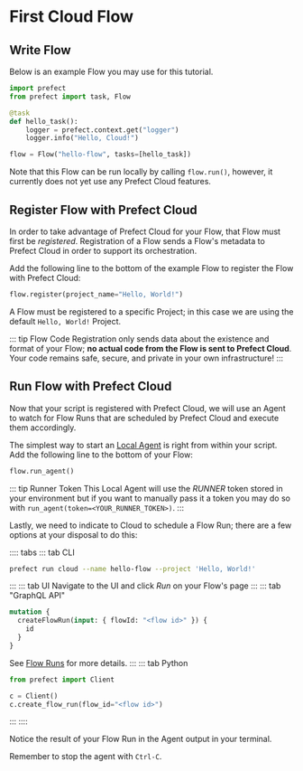 # First Cloud Flow

## Write Flow

Below is an example Flow you may use for this tutorial.

```python
import prefect
from prefect import task, Flow

@task
def hello_task():
    logger = prefect.context.get("logger")
    logger.info("Hello, Cloud!")

flow = Flow("hello-flow", tasks=[hello_task])
```

Note that this Flow can be run locally by calling `flow.run()`, however, it currently does not yet use any Prefect Cloud features.

## Register Flow with Prefect Cloud

In order to take advantage of Prefect Cloud for your Flow, that Flow must first be _registered_. Registration of a Flow sends a Flow's metadata to Prefect Cloud in order to support its orchestration.

Add the following line to the bottom of the example Flow to register the Flow with Prefect Cloud:

```python
flow.register(project_name="Hello, World!")
```

A Flow must be registered to a specific Project; in this case we are using the default `Hello, World!` Project.

::: tip Flow Code
Registration only sends data about the existence and format of your Flow; **no actual code from the Flow is sent to Prefect Cloud**. Your code remains safe, secure, and private in your own infrastructure!
:::

## Run Flow with Prefect Cloud

Now that your script is registered with Prefect Cloud, we will use an Agent to watch for Flow Runs that are scheduled by Prefect Cloud and execute them accordingly.

The simplest way to start an [Local Agent](/cloud/agent/local.html) is right from within your script. Add the following line to the bottom of your Flow:

```python
flow.run_agent()
```

::: tip Runner Token
This Local Agent will use the _RUNNER_ token stored in your environment but if you want to manually pass it a token you may do so with `run_agent(token=<YOUR_RUNNER_TOKEN>)`.
:::

Lastly, we need to indicate to Cloud to schedule a Flow Run; there are a few options at your disposal to do this:

:::: tabs
::: tab CLI

```bash
prefect run cloud --name hello-flow --project 'Hello, World!'
```

:::
::: tab UI
Navigate to the UI and click _Run_ on your Flow's page
:::
::: tab "GraphQL API"

```graphql
mutation {
  createFlowRun(input: { flowId: "<flow id>" }) {
    id
  }
}

```

See [Flow Runs](/cloud/concepts/flow_runs.html#flow-runs) for more details.
:::
::: tab Python

```python
from prefect import Client

c = Client()
c.create_flow_run(flow_id="<flow id>")
```

:::
::::

Notice the result of your Flow Run in the Agent output in your terminal.

Remember to stop the agent with `Ctrl-C`.
